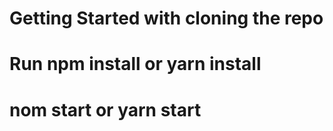 # Getting Started with cloning the repo

# Run npm install or yarn install

# nom start or yarn start

